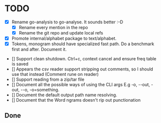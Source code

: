 # TODO

-   [x] Rename go-analysis to go-analyse. It sounds better :-D
    -   [x] Rename every mention in the repo
    -   [x] Rename the git repo and update local refs
-   [x] Promote internal/alphabet package to text/alphabet.
-   [x] Tokens, monogram should have specialized fast path. Do a benchmark first and after. Document it.
-   [] Support clean shutdown. Ctrl+c, context cancel and ensure freq table is saved
-   [] Appears the csv reader support stripping out comments, so I should use that instead (Comment rune on reader)
-   [] Support reading from a zip/tar file
-   [] Document all the possible ways of using the CLI args E.g -o, --out, -out, --o, -o=something.
-   [] Document the default output path name resolving.
-   [] Document that the Word ngrams doesn't rip out punctionation

## Done
